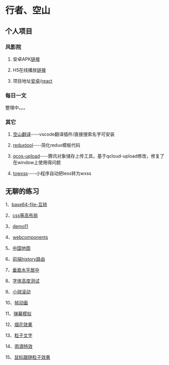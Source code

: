 # 行者、空山

## 个人项目

### 风影院

1. 安卓APK[链接](https://apks-1252514056.cos.ap-chengdu.myqcloud.com/%E9%A3%8E%E5%BD%B1%E9%99%A2_v1.7_2018-10-14-release.apk)

2. H5在线播放[链接](http://movie.zackdk.top/)

3. 项目地址[安卓](https://github.com/CodeByZack/kongtv-android/)/[react](https://github.com/CodeByZack/kongtv-react/)


### 每日一文

整理中。。。

### 其它

1. [空山翻译](https://marketplace.visualstudio.com/items?itemName=zackdk.empty-translate#review-details)----vscode翻译插件/直接搜索名字可安装
2. [reduxtool](https://www.npmjs.com/package/@zackdk/reduxtool)----简化redux模板代码
3. [qcos-upload](https://www.npmjs.com/package/qcos-upload)----腾讯对象储存上传工具，基于qcloud-upload修改，修复了在window上使用得问题

4. [towxss](https://www.npmjs.com/package/towxss)----小程序自动把less转为wxss



## 无聊的练习

1、[base64-file-互转](https://codebyzack.github.io/web_demo/demo/base64-file-互转)

2、[css等高布局](https://codebyzack.github.io/web_demo/demo/css等高布局)

3、[demo11](https://codebyzack.github.io/web_demo/demo/demo11)

4、[webcomponents](https://codebyzack.github.io/web_demo/demo/webcomponents)

5、[中国地图](https://codebyzack.github.io/web_demo/demo/中国地图)

6、[前端history路由](https://codebyzack.github.io/web_demo/demo/前端history路由)

7、[垂直水平居中](https://codebyzack.github.io/web_demo/demo/垂直水平居中)

8、[字体高度测试](https://codebyzack.github.io/web_demo/demo/字体高度测试)

9、[小球滚动](https://codebyzack.github.io/web_demo/demo/小球滚动)

10、[帧动画](https://codebyzack.github.io/web_demo/demo/帧动画)

11、[弹幕模拟](https://codebyzack.github.io/web_demo/demo/弹幕模拟)

12、[烟花效果](https://codebyzack.github.io/web_demo/demo/烟花效果)

13、[粒子文字](https://codebyzack.github.io/web_demo/demo/粒子文字)

14、[雨滴特效](https://codebyzack.github.io/web_demo/demo/雨滴特效)

15、[鼠标跟随粒子效果](https://codebyzack.github.io/web_demo/demo/鼠标跟随粒子效果)